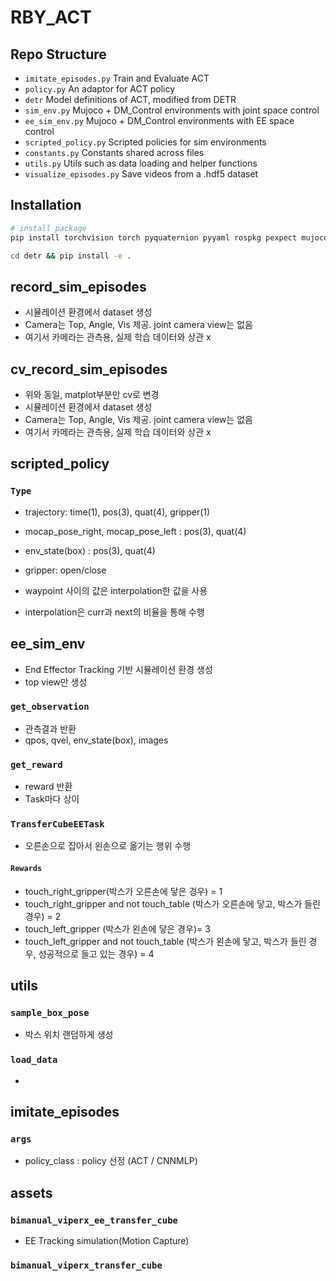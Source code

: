 # RBY_ACT

## Repo Structure
- ``imitate_episodes.py`` Train and Evaluate ACT
- ``policy.py`` An adaptor for ACT policy
- ``detr`` Model definitions of ACT, modified from DETR
- ``sim_env.py`` Mujoco + DM_Control environments with joint space control
- ``ee_sim_env.py`` Mujoco + DM_Control environments with EE space control
- ``scripted_policy.py`` Scripted policies for sim environments
- ``constants.py`` Constants shared across files
- ``utils.py`` Utils such as data loading and helper functions
- ``visualize_episodes.py`` Save videos from a .hdf5 dataset

## Installation
```bash
# install package
pip install torchvision torch pyquaternion pyyaml rospkg pexpect mujoco==2.3.7 dm_control==1.0.14 opencv-python matplotlib einops packaging h5py ipython

cd detr && pip install -e .
```

## record_sim_episodes
* 시뮬레이션 환경에서 dataset 생성
* Camera는 Top, Angle, Vis 제공. joint camera view는 없음
* 여기서 카메라는 관측용, 실제 학습 데이터와 상관 x

## cv_record_sim_episodes
* 위와 동일, matplot부분만 cv로 변경
* 시뮬레이션 환경에서 dataset 생성
* Camera는 Top, Angle, Vis 제공. joint camera view는 없음
* 여기서 카메라는 관측용, 실제 학습 데이터와 상관 x

## scripted_policy
### ``Type``
* trajectory: time(1), pos(3), quat(4), gripper(1)
* mocap_pose_right, mocap_pose_left : pos(3), quat(4)
* env_state(box) : pos(3), quat(4)
* gripper: open/close

* waypoint 사이의 값은 interpolation한 값을 사용
* interpolation은 curr과 next의 비율을 통해 수행

## ee_sim_env
* End Effector Tracking 기반 시뮬레이션 환경 생성  
* top view만 생성
### ``get_observation``
* 관측결과 반환
* qpos, qvel, env_state(box), images

### ``get_reward``
* reward 반환
* Task마다 상이

### ``TransferCubeEETask``
* 오른손으로 잡아서 왼손으로 옮기는 행위 수행

#### ``Rewards``
* touch_right_gripper(박스가 오른손에 닿은 경우) = 1
* touch_right_gripper and not touch_table (박스가 오른손에 닿고, 박스가 들린 경우) = 2
* touch_left_gripper (박스가 왼손에 닿은 경우)= 3
* touch_left_gripper and not touch_table (박스가 왼손에 닿고, 박스가 들린 경우, 성공적으로 들고 있는 경우) = 4

## utils
### ``sample_box_pose``
* 박스 위치 랜덤하게 생성

### ``load_data``
* 

## imitate_episodes
### ``args``
* policy_class : policy 선정 (ACT / CNNMLP) 

## assets
### ``bimanual_viperx_ee_transfer_cube``
* EE Tracking simulation(Motion Capture)

### ``bimanual_viperx_transfer_cube``